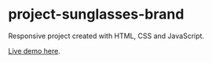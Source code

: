 # project-sunglasses-brand
 Responsive project created with HTML, CSS and JavaScript.

[Live demo here](https://biancawagner.github.io/project-sunglasses-brand/).

